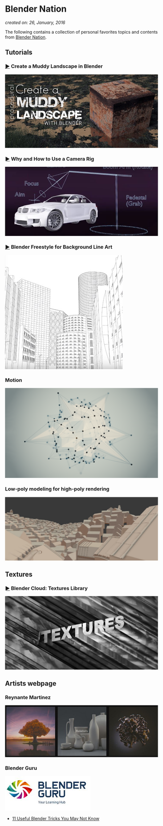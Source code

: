 # Blender Nation

*created on: 26, January, 2016*

The following contains a collection of personal favorites topics and contents from [Blender Nation](http://www.blendernation.com/).

## Tutorials

### [►](http://www.blendernation.com/2016/01/09/create-muddy-landscape-blender/) Create a Muddy Landscape in Blender
[![](img/Blendernationmud-702x336.jpg)](https://www.youtube.com/watch?time_continue=469&v=ibLBRxBC498)

### [►](http://www.blenderhd.com/tutorial/why-and-how-to-use-a-camera-rig/) Why and How to Use a Camera Rig
[![](img/cameraRig.JPG)](https://www.youtube.com/watch?v=H7CISQFl7kA)

### [►](http://www.blendernation.com/2015/12/29/blender-freestyle-background-line-art/) Blender Freestyle for Background Line Art
[![](img/lineart.JPG)](https://www.youtube.com/watch?v=2PoElEZbdwk)

### Motion
[![](img/motioon.png)](http://www.matthewinglis.com/tutorials/lowpolyabstracttutorial.aspx)

### Low-poly modeling for high-poly rendering
[![](img/lowpowhigh.jpg)](http://www.bjobernis.fr/news/post/displace-and-groups-modeling-tip-en)

## Textures
### [►](http://www.blendernation.com/2015/12/27/blender-cloud-textures-library/) Blender Cloud: Textures Library
[![](img/a74649bbdb309a6e5042cbfe88282de2505f6d71-l-702x336.jpg)](https://cloud.blender.org/p/textures/)

## Artists webpage

### Reynante Martinez
[![](img/reynanteMartinez.JPG)](http://www.reynantemartinez.com/tutorials.html)

### Blender Guru
[![](img/blenderguru.JPG)](http://www.blenderguru.com/)

* [11 Useful Blender Tricks You May Not Know](http://www.blenderguru.com/articles/11-useful-blender-tricks-you-may-not-know/)
